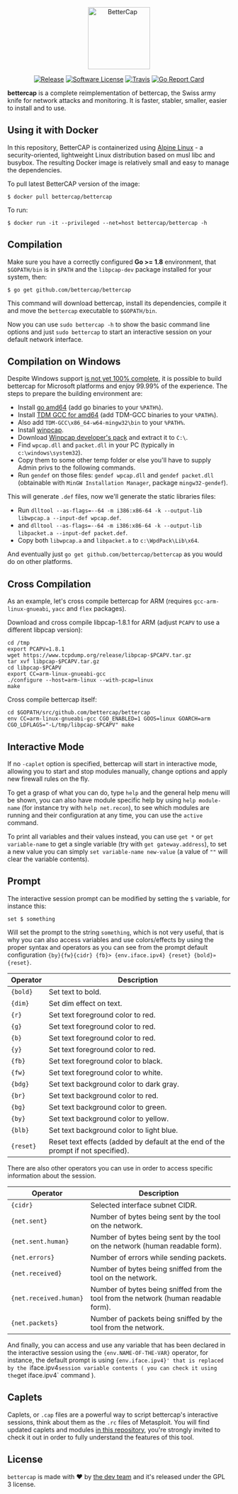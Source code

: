 <p align="center">
  <img alt="BetterCap" src="https://raw.githubusercontent.com/bettercap/bettercap/master/media/logo.png" height="140" />
  <p align="center">
    <a href="https://github.com/bettercap/bettercap/releases/latest"><img alt="Release" src="https://img.shields.io/github/release/bettercap/bettercap.svg?style=flat-square"></a>
    <a href="/LICENSE"><img alt="Software License" src="https://img.shields.io/badge/license-GPL3-brightgreen.svg?style=flat-square"></a>
    <a href="https://travis-ci.org/bettercap/bettercap"><img alt="Travis" src="https://img.shields.io/travis/bettercap/bettercap/master.svg?style=flat-square"></a>
    <a href="https://goreportcard.com/report/github.com/bettercap/bettercap"><img alt="Go Report Card" src="https://goreportcard.com/badge/github.com/bettercap/bettercap?style=flat-square&fuckgithubcache=1"></a>
  </p>
</p>

**bettercap** is a complete reimplementation of bettercap, the Swiss army knife for network attacks and monitoring. It is faster, stabler, smaller, easier to install and to use.

## Using it with Docker

In this repository, BetterCAP is containerized using [Alpine Linux](https://alpinelinux.org/ "") -  a security-oriented, lightweight Linux distribution based on musl libc and busybox. The resulting Docker image is relatively small and easy to manage the dependencies.

To pull latest BetterCAP version of the image:

    $ docker pull bettercap/bettercap

To run:

    $ docker run -it --privileged --net=host bettercap/bettercap -h

## Compilation

Make sure you have a correctly configured **Go >= 1.8** environment, that `$GOPATH/bin` is in `$PATH` and the `libpcap-dev` package installed for your system, then:

    $ go get github.com/bettercap/bettercap

This command will download bettercap, install its dependencies, compile it and move the `bettercap` executable to `$GOPATH/bin`.

Now you can use `sudo bettercap -h` to show the basic command line options and just `sudo bettercap` to start an interactive session on your default network interface.

## Compilation on Windows

Despite Windows support [is not yet 100% complete](https://github.com/bettercap/bettercap/issues/45), it is possible to build bettercap for Microsoft platforms and enjoy 99.99% of the experience. The steps to prepare the building environment are:

- Install [go amd64](https://golang.org/dl/) (add go binaries to your `%PATH%`).
- Install [TDM GCC for amd64](http://tdm-gcc.tdragon.net/download) (add TDM-GCC binaries to your `%PATH%`).
- Also add `TDM-GCC\x86_64-w64-mingw32\bin` to your `%PATH%`.
- Install [winpcap](https://www.winpcap.org/install/default.htm).
- Download [Winpcap developer's pack](https://www.winpcap.org/devel.htm) and extract it to `C:\`.
- Find `wpcap.dll` and `packet.dll` in your PC (typically in `c:\windows\system32`).
- Copy them to some other temp folder or else you'll have to supply Admin privs to the following commands.
- Run `gendef` on those files: `gendef wpcap.dll` and `gendef packet.dll` (obtainable with `MinGW Installation Manager`, package `mingw32-gendef`).

This will generate `.def` files, now we'll generate the static libraries files:

- Run `dlltool --as-flags=--64 -m i386:x86-64 -k --output-lib libwpcap.a --input-def wpcap.def`.
- and `dlltool --as-flags=--64 -m i386:x86-64 -k --output-lib libpacket.a --input-def packet.def`.
- Copy both `libwpcap.a` and `libpacket.a` to `c:\WpdPack\Lib\x64`.

And eventually just `go get github.com/bettercap/bettercap` as you would do on other platforms.

## Cross Compilation

As an example, let's cross compile bettercap for ARM (requires `gcc-arm-linux-gnueabi`, `yacc` and `flex` packages).

Download and cross compile libpcap-1.8.1 for ARM (adjust `PCAPV` to use a different libpcap version):

    cd /tmp
    export PCAPV=1.8.1
    wget https://www.tcpdump.org/release/libpcap-$PCAPV.tar.gz
    tar xvf libpcap-$PCAPV.tar.gz
    cd libpcap-$PCAPV
    export CC=arm-linux-gnueabi-gcc
    ./configure --host=arm-linux --with-pcap=linux
    make

Cross compile bettercap itself:

    cd $GOPATH/src/github.com/bettercap/bettercap
    env CC=arm-linux-gnueabi-gcc CGO_ENABLED=1 GOOS=linux GOARCH=arm CGO_LDFLAGS="-L/tmp/libpcap-$PCAPV" make

## Interactive Mode

If no `-caplet` option is specified, bettercap will start in interactive mode, allowing you to start and stop modules manually, change options and apply new firewall rules on the fly.

To get a grasp of what you can do, type `help` and the general help menu will be shown, you can also have module specific help by using `help module-name` (for instance try with `help net.recon`), to see which modules are running and their configuration at any time, you can use the `active` command.

To print all variables and their values instead, you can use `get *` or `get variable-name` to get a single variable (try with `get gateway.address`), to set a new value you can simply `set variable-name new-value` (a value of `""` will clear the variable contents).

## Prompt

The interactive session prompt can be modified by setting the `$` variable, for instance this:

    set $ something

Will set the prompt to the string `something`, which is not very useful, that is why you can also access variables and use colors/effects by using the proper syntax and operators as you can see from the prompt default configuration `{by}{fw}{cidr} {fb}> {env.iface.ipv4} {reset} {bold}» {reset}`.

| Operator | Description |
| ------------- | ------------- |
| `{bold}` | Set text to bold. |
| `{dim}` | Set dim effect on text. |
| `{r}` | Set text foreground color to red. |
| `{g}` | Set text foreground color to red. |
| `{b}` | Set text foreground color to red. |
| `{y}` | Set text foreground color to red. |
| `{fb}` | Set text foreground color to black. |
| `{fw}` | Set text foreground color to white. |
| `{bdg}` | Set text background color to dark gray. |
| `{br}` | Set text background color to red. |
| `{bg}` | Set text background color to green. |
| `{by}` | Set text background color to yellow. |
| `{blb}` | Set text background color to light blue. |
| `{reset}` | Reset text effects (added by default at the end of the prompt if not specified). |

There are also other operators you can use in order to access specific information about the session.

| Operator | Description |
| ------------- | ------------- |
| `{cidr}` | Selected interface subnet CIDR. |
| `{net.sent}` | Number of bytes being sent by the tool on the network. |
| `{net.sent.human}` | Number of bytes being sent by the tool on the network (human readable form). |
| `{net.errors}` | Number of errors while sending packets. |
| `{net.received}` | Number of bytes being sniffed from the tool on the network. |
| `{net.received.human}` | Number of bytes being sniffed from the tool from the network (human readable form). |
| `{net.packets}` | Number of packets being sniffed by the tool from the network. |

And finally, you can access and use any variable that has been declared in the interactive session using the `{env.NAME-OF-THE-VAR}` operator, for instance, the default prompt is using `{env.iface.ipv4}' that is replaced by the `iface.ipv4` session variable contents ( you can check it using the `get iface.ipv4` command ).

## Caplets

Caplets, or `.cap` files are a powerful way to script bettercap's interactive sessions, think about them as the `.rc` files of Metasploit. You will find updated caplets and modules [in this repository](/bettercap/caplets), you're strongly invited to check it out in order to fully understand the features of this tool.

## License

`bettercap` is made with ♥  by [the dev team](https://github.com/orgs/bettercap/people) and it's released under the GPL 3 license.
